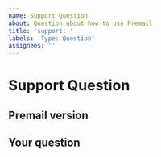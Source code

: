 ```yaml
---
name: Support Question
about: Question about how to use Premail
title: 'support: '
labels: 'Type: Question'
assignees: ''
---
```


# Support Question

## Premail version

<!-- Run `premail -v` and paste the output here. -->

## Your question
